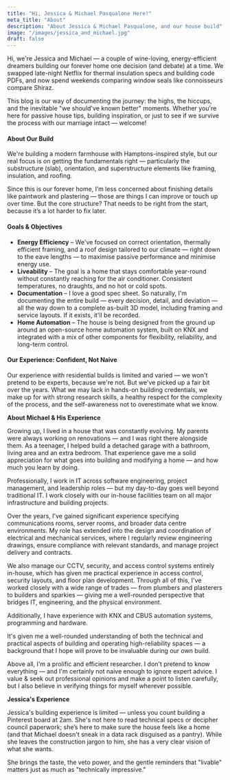 ```yaml
---
title: "Hi, Jessica & Michael Pasqualone Here!"
meta_title: "About"
description: "About Jessica & Michael Pasqualone, and our house build"
image: "/images/jessica_and_michael.jpg"
draft: false
---
```


Hi, we're Jessica and Michael — a couple of wine-loving, energy-efficient dreamers building our forever home one decision (and debate) at a time. We swapped late-night Netflix for thermal insulation specs and building code PDFs, and now spend weekends comparing window seals like connoisseurs compare Shiraz.

This blog is our way of documenting the journey: the highs, the hiccups, and the inevitable "we should've known better" moments. Whether you're here for passive house tips, building inspiration, or just to see if we survive the process with our marriage intact — welcome!

<div class="text-left">

#### About Our Build

We're building a modern farmhouse with Hamptons-inspired style, but our real focus is on getting the fundamentals right — particularly the substructure (slab), orientation, and superstructure elements like framing, insulation, and roofing.

Since this is our forever home, I’m less concerned about finishing details like paintwork and plastering — those are things I can improve or touch up over time. But the core structure? That needs to be right from the start, because it’s a lot harder to fix later.

#### Goals & Objectives

- **Energy Efficiency** – We've focused on correct orientation, thermally efficient framing, and a roof design tailored to our climate — right down to the eave lengths — to maximise passive performance and minimise energy use.
- **Liveability** – The goal is a home that stays comfortable year-round without constantly reaching for the air conditioner. Consistent temperatures, no draughts, and no hot or cold spots.
- **Documentation** – I love a good spec sheet. So naturally, I'm documenting the entire build — every decision, detail, and deviation — all the way down to a complete as-built 3D model, including framing and service layouts. If it exists, it'll be recorded.
- **Home Automation** – The house is being designed from the ground up around an open-source home automation system, built on KNX and integrated with a mix of other components for flexibility, reliability, and long-term control.

#### Our Experience: Confident, Not Naive

Our experience with residential builds is limited and varied — we won't pretend to be experts, because we're not. But we've picked up a fair bit over the years. What we may lack in hands-on building credentials, we make up for with strong research skills, a healthy respect for the complexity of the process, and the self-awareness not to overestimate what we know.

**About Michael & His Experience**

Growing up, I lived in a house that was constantly evolving. My parents were always working on renovations — and I was right there alongside them. As a teenager, I helped build a detached garage with a bathroom, living area and an extra bedroom. That experience gave me a solid appreciation for what goes into building and modifying a home — and how much you learn by doing.

Professionally, I work in IT across software engineering, project management, and leadership roles — but my day-to-day goes well beyond traditional IT. I work closely with our in-house facilities team on all major infrastructure and building projects.

Over the years, I've gained significant experience specifying communications rooms, server rooms, and broader data centre environments. My role has extended into the design and coordination of electrical and mechanical services, where I regularly review engineering drawings, ensure compliance with relevant standards, and manage project delivery and contracts.

We also manage our CCTV, security, and access control systems entirely in-house, which has given me practical experience in access control, security layouts, and floor plan development. Through all of this, I've worked closely with a wide range of trades — from plumbers and plasterers to builders and sparkies — giving me a well-rounded perspective that bridges IT, engineering, and the physical environment.

Additionally, I have experience with KNX and CBUS automation systems, programming and hardware.

It's given me a well-rounded understanding of both the technical and practical aspects of building and operating high-reliability spaces — a background that I hope will prove to be invaluable during our own build.

Above all, I'm a prolific and efficient researcher. I don't pretend to know everything — and I'm certainly not naive enough to ignore expert advice. I value & seek out professional opinions and make a point to listen carefully, but I also believe in verifying things for myself wherever possible.

**Jessica's Experience**

Jessica's building experience is limited — unless you count building a Pinterest board at 2am. She's not here to read technical specs or decipher council paperwork; she’s here to make sure the house feels like a home (and that Michael doesn't sneak in a data rack disguised as a pantry). While she leaves the construction jargon to him, she has a very clear vision of what she wants.

She brings the taste, the veto power, and the gentle reminders that "livable" matters just as much as "technically impressive."

</div>